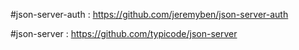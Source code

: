 #json-server-auth : https://github.com/jeremyben/json-server-auth

#json-server : https://github.com/typicode/json-server


